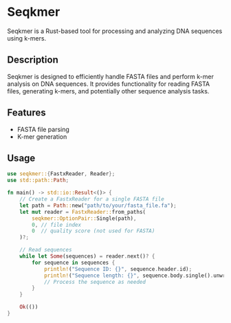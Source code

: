# Seqkmer

Seqkmer is a Rust-based tool for processing and analyzing DNA sequences using k-mers.

## Description

Seqkmer is designed to efficiently handle FASTA files and perform k-mer analysis on DNA sequences. It provides functionality for reading FASTA files, generating k-mers, and potentially other sequence analysis tasks.

## Features

- FASTA file parsing
- K-mer generation


## Usage

```rust
use seqkmer::{FastxReader, Reader};
use std::path::Path;

fn main() -> std::io::Result<()> {
    // Create a FastxReader for a single FASTA file
    let path = Path::new("path/to/your/fasta_file.fa");
    let mut reader = FastxReader::from_paths(
        seqkmer::OptionPair::Single(path),
        0, // file index
        0  // quality score (not used for FASTA)
    )?;

    // Read sequences
    while let Some(sequences) = reader.next()? {
        for sequence in sequences {
            println!("Sequence ID: {}", sequence.header.id);
            println!("Sequence length: {}", sequence.body.single().unwrap().len());
            // Process the sequence as needed
        }
    }

    Ok(())
}
```
